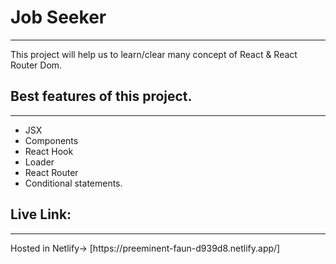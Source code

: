 <h1>Job Seeker</h1>
<hr>
<p>This project will help us to learn/clear many concept of React & React Router Dom.</p> 

<h2>Best features of this project.</h2>
<hr>
<ul>
<li>JSX</li>
<li>Components</li>
<li>React Hook</li>
<li>Loader</li>
<li>React Router</li>
<li>Conditional statements.</li>
</ul>

<h2>Live Link:</h2>
<hr>
Hosted in Netlify-> [https://preeminent-faun-d939d8.netlify.app/]

